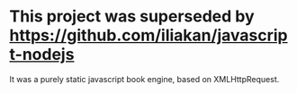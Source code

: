 
# This project was superseded by https://github.com/iliakan/javascript-nodejs

It was a purely static javascript book engine, based on XMLHttpRequest.
